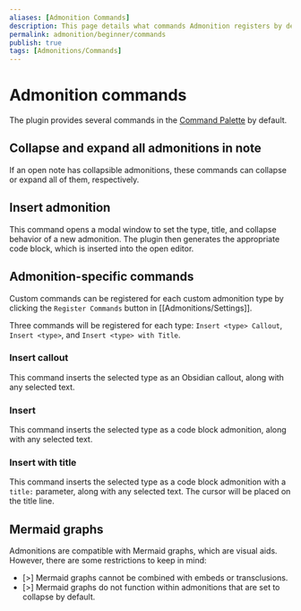 ```yaml
---
aliases: [Admonition Commands]
description: This page details what commands Admonition registers by default.
permalink: admonition/beginner/commands
publish: true
tags: [Admonitions/Commands]
---
```


# Admonition commands

The plugin provides several commands in the [Command Palette](https://help.obsidian.md/Plugins/Command+palette "Obsidian") by default.

## Collapse and expand all admonitions in note

If an open note has collapsible admonitions, these commands can collapse or expand all of them, respectively.

## Insert admonition

This command opens a modal window to set the type, title, and collapse behavior of a new admonition. The plugin then generates the appropriate code block, which is inserted into the open editor.

## Admonition-specific commands

Custom commands can be registered for each custom admonition type by clicking the `Register Commands` button in [[Admonitions/Settings]].

Three commands will be registered for each type: `Insert <type> Callout`, `Insert <type>`, and `Insert <type> with Title`.

### Insert callout

This command inserts the selected type as an Obsidian callout, along with any selected text.

### Insert

This command inserts the selected type as a code block admonition, along with any selected text.

### Insert with title

This command inserts the selected type as a code block admonition with a `title:` parameter, along with any selected text. The cursor will be placed on the title line.

## Mermaid graphs

Admonitions are compatible with Mermaid graphs, which are visual aids. However, there are some restrictions to keep in mind:

-   [>] Mermaid graphs cannot be combined with embeds or transclusions.
-   [>] Mermaid graphs do not function within admonitions that are set to collapse by default.
